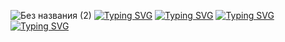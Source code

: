 ![Без названия (2)](https://github.com/Vispixad/Vispixad/assets/161984981/f2754063-2eaf-4c12-a102-c8eab895ffb3)
[![Typing SVG](https://readme-typing-svg.herokuapp.com?font=Fira+Code&size=35&pause=1000&color=B5B3C8&random=true&width=2100&height=60&lines=%F0%9F%91%8B+%D0%9F%D1%80%D0%B8%D0%B2%D0%B5%D1%82%2C+%D1%8F+%D0%B7%D0%B0%D0%BD%D0%B8%D0%BC%D0%B0%D1%8E%D1%81%D1%8C+%D1%80%D0%B0%D0%B7%D1%80%D0%B0%D0%B1%D0%BE%D1%82%D0%BA%D0%BE%D0%B9+%D1%80%D0%B0%D0%B7%D0%BD%D1%8B%D1%85+%D0%BF%D0%BE%D0%BB%D0%B5%D0%B7%D0%BD%D1%8B%D1%85+%D0%BF%D1%80%D0%BE%D0%B5%D0%BA%D1%82%D0%BE%D0%B2+%D0%BD%D0%B0+%D0%BE%D1%81%D0%BD%D0%BE%D0%B2%D0%B5+ARDUINO%2C+ESP%2C+STM%2C+ATTINY%2C+;RASPBERRY.+%D0%92+%D1%8D%D1%82%D0%BE+%D0%B6%D0%B5+%D0%B2%D1%80%D0%B5%D0%BC%D1%8F+%D0%BE%D0%B1%D1%83%D1%87%D0%B0%D1%8E%D1%81%D1%8C+%D1%87%D1%82%D0%BE%D0%B1%D1%8B+%D1%83%D0%BC%D0%B5%D1%82%D1%8C+%D1%81%D0%BE%D0%B7%D0%B4%D0%B0%D0%B2%D0%B0%D1%82%D1%8C+%D0%BF%D1%80%D0%BE%D0%B5%D0%BA%D1%82%D1%8B+%D0%BB%D1%83%D1%87%D1%88%D0%B5+%D0%B8+%D1%81%D0%BB%D0%BE%D0%B6%D0%BD%D0%B5%D0%B5.+)](https://git.io/typing-svg)
[![Typing SVG](https://readme-typing-svg.herokuapp.com?font=Fira+Code&size=35&pause=1000&color=B5B3C8&random=true&width=2100&height=60&lines=%F0%9F%93%AB+%D0%95%D1%81%D0%BB%D0%B8+%D1%85%D0%BE%D1%82%D0%B8%D1%82%D0%B5+%D0%BC%D0%B5%D0%BD%D1%8F+%D1%81%D0%BF%D1%80%D0%BE%D1%81%D0%B8%D1%82%D1%8C+%D0%BE+%D1%87%D0%B5%D0%BC-%D1%82%D0%BE+%D0%B8%D0%BB%D0%B8+%D0%BF%D1%80%D0%B5%D0%B4%D0%BB%D0%BE%D0%B6%D0%B8%D1%82%D1%8C+%D0%BF%D0%BE%D0%BC%D0%BE%D1%89%D1%8C+%D0%B4%D0%BE%D0%B1%D1%80%D0%BE+%D0%BF%D0%BE%D0%B6%D0%B0%D0%BB%D0%BE%D0%B2%D0%B0%D1%82%D1%8C+%D0%B2+%D0%BC%D0%BE%D0%B8+%D1%81%D0%BE%D1%86+%D1%81%D0%B5%D1%82%D0%B8%3A)](https://git.io/typing-svg)
[![Typing SVG](https://readme-typing-svg.herokuapp.com?font=Fira+Code&size=35&pause=1000&color=B5B3C8&random=true&width=2100&height=60&lines=Telegram%3A+%40vispixad)](https://git.io/typing-svg)
[![Typing SVG](https://readme-typing-svg.herokuapp.com?font=Fira+Code&size=35&pause=1000&color=B5B3C8&random=true&width=2100&height=60&lines=%D0%9F%D0%BE%D1%87%D1%82%D0%B0%3A+esptester4%40gmail.com)](https://git.io/typing-svg)


